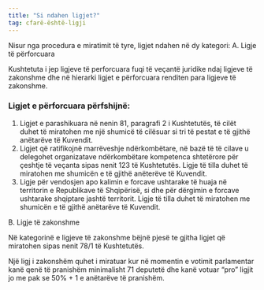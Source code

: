```yaml
---
title: "Si ndahen ligjet?"
tag: cfarë-është-ligji
---
```



Nisur nga procedura e miratimit të tyre, ligjet ndahen në dy kategori:
A.	Ligje të përforcuara

Kushtetuta i jep ligjeve të perforcuara fuqi të veçantë juridike ndaj ligjeve të zakonshme dhe në hierarki ligjet e përforcuara renditen para ligjeve të zakonshme.

### Ligjet e përforcuara përfshijnë:

1.	Ligjet e parashikuara në nenin 81, paragrafi 2 i Kushtetutës, të cilët duhet të miratohen me një shumicë të cilësuar si tri të pestat e të gjithë anëtarëve të Kuvendit.
2.	Ligjet që ratifikojnë marrëveshje ndërkombëtare, në bazë të të cilave u delegohet organizatave ndërkombëtare kompetenca shtetërore për çeshtje të veçanta sipas nenit 123 të Kushtetutës. Ligje të tilla duhet të miratohen me shumicën e të gjithë anëterëve të Kuvendit.
3.	Ligje për vendosjen apo kalimin e forcave ushtarake të huaja në territorin e Republikave të Shqipërisë, si dhe për dërgimin e forcave ushtarake shqiptare jashtë territorit. Ligje të tilla duhet të miratohen me shumicën e të gjithë anëtarëve të Kuvendit.

B.	Ligje të zakonshme

Në kategorinë e ligjeve të zakonshme bëjnë pjesë te gjitha ligjet që miratohen sipas nenit 78/1 të Kushtetutës.

Një ligj i zakonshëm quhet i miratuar kur në momentin e votimit parlamentar kanë qenë të pranishëm minimalisht 71 deputetë dhe kanë votuar “pro” ligjit jo me pak se 50% + 1 e anëtarëve të pranishëm.





